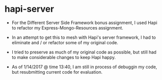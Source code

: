 # hapi-server

*  For the Different Server Side Framework bonus assignment, I used Hapi to refactor my Express-Mongo-Resources assignment. <br/>

*  In an attempt to get this to mesh with Hapi's server framework, I had to eliminate and / or refactor some of my original code. <br/>

*  I tried to preserve as much of my original code as possible, but still had to make considerable changes to keep Hapi happy. <br/>

*  As of 1/14/2017 @ time 13:40, I am still in process of debuggin my code, but resubmitting current code for evaluation. <br/>
